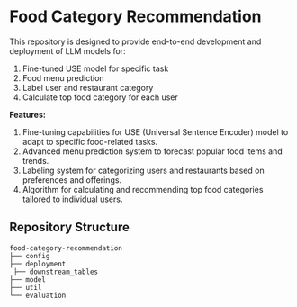 # Food Category Recommendation

This repository is designed to provide end-to-end development and deployment of LLM models for:

1. Fine-tuned USE model for specific task
2. Food menu prediction
3. Label user and restaurant category
4. Calculate top food category for each user

**Features:**
1. Fine-tuning capabilities for USE (Universal Sentence Encoder) model to adapt to specific food-related tasks.
2. Advanced menu prediction system to forecast popular food items and trends.
3. Labeling system for categorizing users and restaurants based on preferences and offerings.
4. Algorithm for calculating and recommending top food categories tailored to individual users.

## **Repository Structure**
```
food-category-recommendation
├── config
├── deployment
 ├── downstream_tables
├── model
├── util
└── evaluation
```